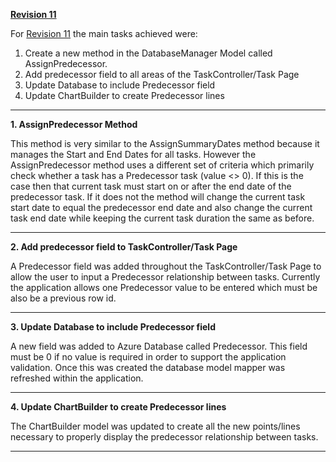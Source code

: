 **[Revision 11](https://code.google.com/p/operation-gantt/source/detail?r=11)**

For [Revision 11](https://code.google.com/p/operation-gantt/source/detail?r=11) the main tasks achieved were:
  1. Create a new method in the DatabaseManager Model called AssignPredecessor.
  1. Add predecessor field to all areas of the TaskController/Task Page
  1. Update Database to include Predecessor field
  1. Update ChartBuilder to create Predecessor lines


---

**1. AssignPredecessor Method**

This method is very similar to the AssignSummaryDates method because it manages the Start and End Dates for all tasks. However the AssignPredecessor method uses a different set of criteria which primarily check whether a task has a Predecessor task (value <> 0). If this is the case then that current task must start on or after the end date of the predecessor task. If it does not the method will change the current task start date to equal the predecessor end date and also change the current task end date while keeping the current task duration the same as before.

---

**2. Add predecessor field to TaskController/Task Page**

A Predecessor field was added throughout the TaskController/Task Page to allow the user to input a Predecessor relationship between tasks. Currently the application allows one Predecessor value to be entered which must be also be a previous row id.

---

**3. Update Database to include Predecessor field**

A new field was added to Azure Database called Predecessor. This field must be 0 if no value is required in order to support the application validation.
Once this was created the database model mapper was refreshed within the application.

---

**4. Update ChartBuilder to create Predecessor lines**

The ChartBuilder model was updated to create all the new points/lines necessary to properly display the predecessor relationship between tasks.

---

